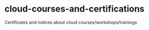 # cloud-courses-and-certifications
Certificates and notices about cloud courses/workshops/trainings
